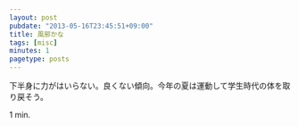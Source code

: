 ```yaml
---
layout: post
pubdate: "2013-05-16T23:45:51+09:00"
title: 風邪かな
tags: [misc]
minutes: 1
pagetype: posts
---
```

下半身に力がはいらない。良くない傾向。今年の夏は運動して学生時代の体を取り戻そう。

1 min.

